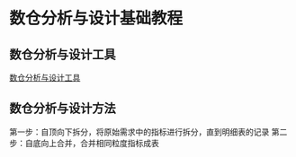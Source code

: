 # 数仓分析与设计基础教程


## 数仓分析与设计工具

[数仓分析与设计工具](work/methodology/Big-Data/DW-Analysis-and-Design/数仓分析与设计工具.md)


## 数仓分析与设计方法

第一步：自顶向下拆分，将原始需求中的指标进行拆分，直到明细表的记录
第二步：自底向上合并，合并相同粒度指标成表